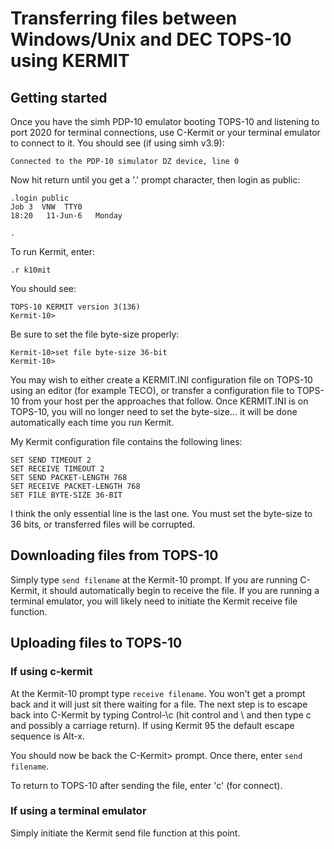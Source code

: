 # Transferring files between Windows/Unix and DEC TOPS-10 using KERMIT

## Getting started

Once you have the simh PDP-10 emulator booting TOPS-10 and listening to port 2020 for terminal connections, use C-Kermit or your terminal emulator to connect to it. You should see (if using simh v3.9):

```
Connected to the PDP-10 simulator DZ device, line 0
```

Now hit return until you get a '.' prompt character, then login as public:

```
.login public
Job 3  VNW  TTY0
18:20   11-Jun-6   Monday

.
```

To run Kermit, enter:

```
.r k10mit
```

You should see:

```
TOPS-10 KERMIT version 3(136)
Kermit-10>
```

Be sure to set the file byte-size properly:

```
Kermit-10>set file byte-size 36-bit
Kermit-10>
```

You may wish to either create a KERMIT.INI configuration file on TOPS-10 using an editor (for example TECO), or transfer a configuration file to TOPS-10 from your host per the approaches that follow. Once KERMIT.INI is on TOPS-10, you will no longer need to set the byte-size... it will be done automatically each time you run Kermit.

My Kermit configuration file contains the following lines:

```
SET SEND TIMEOUT 2
SET RECEIVE TIMEOUT 2
SET SEND PACKET-LENGTH 768
SET RECEIVE PACKET-LENGTH 768
SET FILE BYTE-SIZE 36-BIT
```

I think the only essential line is the last one. You must set the byte-size to 36 bits, or transferred files will be corrupted.


## Downloading files from TOPS-10

Simply type `send filename` at the Kermit-10 prompt. If you are running C-Kermit, it should automatically begin to receive the file. If you are running a terminal
emulator, you will likely need to initiate the Kermit receive file function.


## Uploading files to TOPS-10

### If using c-kermit

At the Kermit-10 prompt type `receive filename`. You won't get a prompt back and it will just sit there waiting for a file. The next step is to escape back into C-Kermit by typing Control-\c (hit control and \ and then type c and possibly a carriage return). If using Kermit 95 the default escape sequence is Alt-x.

You should now be back the C-Kermit> prompt. Once there, enter `send filename`.

To return to TOPS-10 after sending the file, enter 'c' (for connect).

### If using a terminal emulator

Simply initiate the Kermit send file function at this point.
